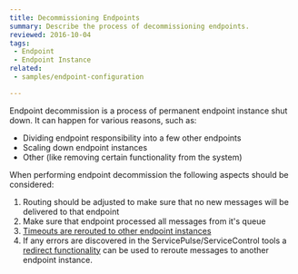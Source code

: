 ```yaml
---
title: Decommissioning Endpoints
summary: Describe the process of decommissioning endpoints.
reviewed: 2016-10-04
tags:
 - Endpoint
 - Endpoint Instance
related:
 - samples/endpoint-configuration

---
```


Endpoint decommission is a process of permanent endpoint instance shut down. It can happen for various reasons, such as:

 * Dividing endpoint responsibility into a few other endpoints
 * Scaling down endpoint instances
 * Other (like removing certain functionality from the system)

When performing endpoint decommission the following aspects should be considered:

 1. Routing should be adjusted to make sure that no new messages will be delivered to that endpoint
 1. Make sure that endpoint processed all messages from it's queue
 1. [Timeouts are rerouted to other endpoint instances](/persistence/ravendb/reroute-existing-timeouts.md)
 1. If any errors are discovered in the ServicePulse/ServiceControl tools a [redirect functionality](/servicepulse/redirect.md) can be used to reroute messages to another endpoint instance.